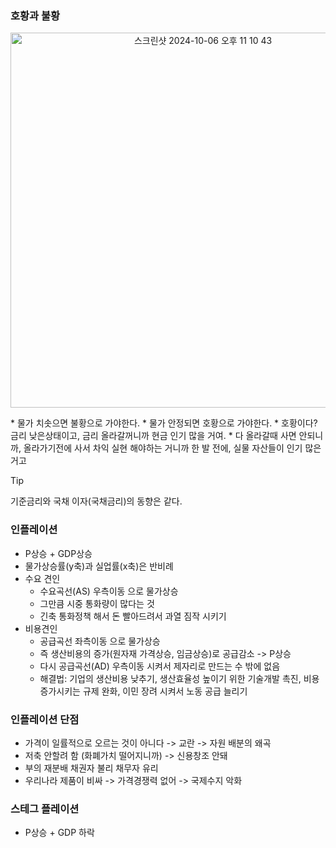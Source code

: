 ### 호황과 불황

<p align="center">
  <img width="600" alt="스크린샷 2024-10-06 오후 11 10 43" src="https://github.com/user-attachments/assets/ab7025a5-043f-48a3-a034-2e1edbd6dfb2">
</p>
* 물가 치솟으면 불황으로 가야한다.
* 물가 안정되면 호황으로 가야한다.
* 호황이다? 금리 낮은상태이고, 금리 올라갈꺼니까 현금 인기 많을 거여. 
* 다 올라갈때 사면 안되니까, 올라가기전에 사서 차익 실현 해야하는 거니까 한 발 전에,  실물 자산들이 인기 많은거고

> [!TIP]
>
> 기준금리와 국채 이자(국채금리)의 동향은 같다. 



### 인플레이션

* P상승 + GDP상승
* 물가상승률(y축)과 실업률(x축)은 반비례
* 수요 견인
  * 수요곡선(AS) 우측이동 으로 물가상승
  * 그만큼 시중 통화량이 많다는 것
  * 긴축 통화정책 해서 돈 빨아드려서 과열 짐작 시키기
* 비용견인
  * 공급곡선 좌측이동 으로 물가상승
  * 즉 생산비용의 증가(원자재 가격상승, 임금상승)로 공급감소 -> P상승
  * 다시 공급곡선(AD) 우측이동 시켜서 제자리로 만드는 수 밖에 없음
  * 해결법: 기업의 생산비용 낮추기, 생산효율성 높이기 위한 기술개발 촉진, 비용증가시키는 규제 완화, 이민 장려 시켜서 노동 공급 늘리기

### 인플레이션 단점
* 가격이 일률적으로 오르는 것이 아니다 -> 교란 -> 자원 배분의 왜곡
* 저축 안할려 함 (화폐가치 떨어지니까) -> 신용창조 안돼
* 부의 재분배 채권자 불리 채무자 유리
* 우리나라 제품이 비싸 -> 가격경쟁력 없어 -> 국제수지 악화

### 스테그 플레이션
* P상승 + GDP 하락
